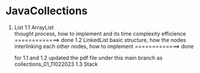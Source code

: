 # JavaCollections

1. List
   1.1 ArrayList             
   thought process, how to implement and its time complexity efficience                  =============> done
   1.2 LinkedList
   basic structure, how the nodes interlinking each other nodes, how to implement        =============> done
   
   for 1.1 and 1.2 updated the pdf file under this main branch as collections_01_11022023
   1.3 Stack
   
